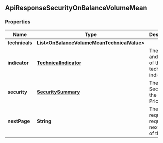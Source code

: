
## ApiResponseSecurityOnBalanceVolumeMean

### Properties
Name | Type | Description | Notes
------------ | ------------- | ------------- | -------------
**technicals** | [**List&lt;OnBalanceVolumeMeanTechnicalValue&gt;**](OnBalanceVolumeMeanTechnicalValue.md) |  |  [optional]
**indicator** | [**TechnicalIndicator**](TechnicalIndicator.md) | The name and symbol of the technical indicator |  [optional]
**security** | [**SecuritySummary**](SecuritySummary.md) | The Security of the Stock Price |  [optional]
**nextPage** | **String** | The token required to request the next page of the data |  [optional]



